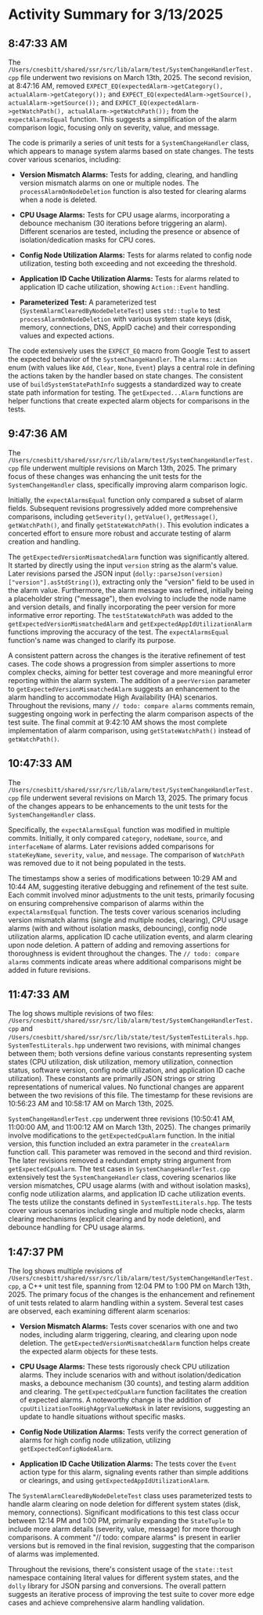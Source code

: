 # Activity Summary for 3/13/2025

## 8:47:33 AM
The `/Users/cnesbitt/shared/ssr/src/lib/alarm/test/SystemChangeHandlerTest.cpp` file underwent two revisions on March 13th, 2025.  The second revision, at 8:47:16 AM,  removed  `EXPECT_EQ(expectedAlarm->getCategory(), actualAlarm->getCategory());` and `EXPECT_EQ(expectedAlarm->getSource(), actualAlarm->getSource());` and `EXPECT_EQ(expectedAlarm->getWatchPath(), actualAlarm->getWatchPath());` from the `expectAlarmsEqual` function. This suggests a simplification of the alarm comparison logic, focusing only on severity, value, and message.

The code is primarily a series of unit tests for a `SystemChangeHandler` class, which appears to manage system alarms based on state changes.  The tests cover various scenarios, including:

* **Version Mismatch Alarms:** Tests for adding, clearing, and handling version mismatch alarms on one or multiple nodes.  The `processAlarmOnNodeDeletion` function is also tested for clearing alarms when a node is deleted.

* **CPU Usage Alarms:**  Tests for CPU usage alarms, incorporating a debounce mechanism (30 iterations before triggering an alarm).  Different scenarios are tested, including the presence or absence of isolation/dedication masks for CPU cores.

* **Config Node Utilization Alarms:** Tests for alarms related to config node utilization, testing both exceeding and not exceeding the threshold.

* **Application ID Cache Utilization Alarms:** Tests for alarms related to application ID cache utilization, showing `Action::Event` handling.

* **Parameterized Test:** A parameterized test (`SystemAlarmClearedByNodeDeleteTest`) uses  `std::tuple` to test `processAlarmOnNodeDeletion` with various system state keys (disk, memory, connections, DNS, AppID cache) and their corresponding values and expected actions.


The code extensively uses the `EXPECT_EQ` macro from Google Test to assert the expected behavior of the `SystemChangeHandler`.  The `alarms::Action` enum (with values like `Add`, `Clear`, `None`, `Event`) plays a central role in defining the actions taken by the handler based on state changes.  The consistent use of `buildSystemStatePathInfo` suggests a standardized way to create state path information for testing.  The `getExpected...Alarm` functions are helper functions that create expected alarm objects for comparisons in the tests.


## 9:47:36 AM
The `/Users/cnesbitt/shared/ssr/src/lib/alarm/test/SystemChangeHandlerTest.cpp` file underwent multiple revisions on March 13th, 2025.  The primary focus of these changes was enhancing the unit tests for the `SystemChangeHandler` class, specifically improving alarm comparison logic.

Initially, the `expectAlarmsEqual` function only compared a subset of alarm fields.  Subsequent revisions progressively added more comprehensive comparisons, including  `getSeverity()`, `getValue()`, `getMessage()`, `getWatchPath()`, and finally `getStateWatchPath()`.  This evolution indicates a concerted effort to ensure more robust and accurate testing of alarm creation and handling.

The `getExpectedVersionMismatchedAlarm` function was significantly altered.  It started by directly using the input `version` string as the alarm's value. Later revisions parsed the JSON input (`dolly::parseJson(version)["version"].asStdString()`), extracting only the "version" field to be used in the alarm value.  Furthermore, the alarm message was refined, initially being a placeholder string ("message"), then evolving to include the node name and version details, and finally incorporating the peer version for more informative error reporting. The `testStateWatchPath` was added to the `getExpectedVersionMismatchedAlarm` and `getExpectedAppIdUtilizationAlarm` functions improving the accuracy of the test.  The `expectAlarmsEqual` function's name was changed to clarify its purpose.

A consistent pattern across the changes is the iterative refinement of test cases.  The code shows a progression from simpler assertions to more complex checks, aiming for better test coverage and more meaningful error reporting within the alarm system.  The addition of a `peerVersion` parameter to `getExpectedVersionMismatchedAlarm` suggests an enhancement to the alarm handling to accommodate High Availability (HA) scenarios.  Throughout the revisions, many `// todo: compare alarms` comments remain, suggesting ongoing work in perfecting the alarm comparison aspects of the test suite.  The final commit at 9:42:10 AM shows the most complete implementation of alarm comparison, using `getStateWatchPath()` instead of `getWatchPath()`.


## 10:47:33 AM
The `/Users/cnesbitt/shared/ssr/src/lib/alarm/test/SystemChangeHandlerTest.cpp` file underwent several revisions on March 13, 2025.  The primary focus of the changes appears to be enhancements to the unit tests for the `SystemChangeHandler` class.

Specifically, the `expectAlarmsEqual` function was modified in multiple commits. Initially, it only compared  `category`, `nodeName`, `source`, and `interfaceName` of alarms.  Later revisions added comparisons for `stateKeyName`, `severity`, `value`, and `message`.  The comparison of `WatchPath` was removed due to it not being populated in the tests.

The timestamps show a series of modifications between 10:29 AM and 10:44 AM, suggesting iterative debugging and refinement of the test suite.  Each commit involved minor adjustments to the unit tests, primarily focusing on ensuring comprehensive comparison of alarms within the `expectAlarmsEqual` function. The tests cover various scenarios including version mismatch alarms (single and multiple nodes, clearing), CPU usage alarms (with and without isolation masks, debouncing), config node utilization alarms, application ID cache utilization events, and alarm clearing upon node deletion. A pattern of adding and removing assertions for thoroughness is evident throughout the changes.  The `// todo: compare alarms` comments indicate areas where additional comparisons might be added in future revisions.


## 11:47:33 AM
The log shows multiple revisions of two files: `/Users/cnesbitt/shared/ssr/src/lib/alarm/test/SystemChangeHandlerTest.cpp` and `/Users/cnesbitt/shared/ssr/src/lib/state/test/SystemTestLiterals.hpp`.  `SystemTestLiterals.hpp` underwent two revisions, with minimal changes between them; both versions define various constants representing system states (CPU utilization, disk utilization, memory utilization, connection status, software version, config node utilization, and application ID cache utilization). These constants are primarily JSON strings or string representations of numerical values.  No functional changes are apparent between the two revisions of this file.  The timestamp for these revisions are 10:56:23 AM and 10:58:17 AM on March 13th, 2025.

`SystemChangeHandlerTest.cpp`  underwent three revisions (10:50:41 AM, 11:00:00 AM, and 11:00:12 AM on March 13th, 2025).  The changes primarily involve modifications to the `getExpectedCpuAlarm` function.  In the initial version, this function included an extra parameter in the `createAlarm` function call. This parameter was removed in the second and third revision. The later revisions removed a redundant empty string argument from `getExpectedCpuAlarm`. The  test cases in `SystemChangeHandlerTest.cpp` extensively test the `SystemChangeHandler` class, covering scenarios like version mismatches, CPU usage alarms (with and without isolation masks), config node utilization alarms, and application ID cache utilization events.  The tests utilize the constants defined in `SystemTestLiterals.hpp`. The tests cover various scenarios including single and multiple node checks, alarm clearing mechanisms (explicit clearing and by node deletion), and debounce handling for CPU usage alarms.


## 1:47:37 PM
The log shows multiple revisions of `/Users/cnesbitt/shared/ssr/src/lib/alarm/test/SystemChangeHandlerTest.cpp`,  a C++ unit test file, spanning from 12:04 PM to 1:00 PM on March 13th, 2025.  The primary focus of the changes is the enhancement and refinement of unit tests related to alarm handling within a system.  Several test cases are observed, each examining different alarm scenarios:

* **Version Mismatch Alarms:** Tests cover scenarios with one and two nodes, including alarm triggering, clearing, and clearing upon node deletion.  The `getExpectedVersionMismatchedAlarm` function helps create the expected alarm objects for these tests.

* **CPU Usage Alarms:**  These tests rigorously check CPU utilization alarms.  They include scenarios with and without isolation/dedication masks,  a debounce mechanism (30 counts), and testing alarm addition and clearing.  The `getExpectedCpuAlarm` function facilitates the creation of expected alarms.  A noteworthy change is the addition of `cpuUtilizationTooHighAggrValueNoMask` in later revisions, suggesting an update to handle situations without specific masks.

* **Config Node Utilization Alarms:**  Tests verify the correct generation of alarms for high config node utilization, utilizing  `getExpectedConfigNodeAlarm`.

* **Application ID Cache Utilization Alarms:**  The tests cover the `Event` action type for this alarm, signaling events rather than simple additions or clearings, and using `getExpectedAppIdUtilizationAlarm`.


The `SystemAlarmClearedByNodeDeleteTest` class uses parameterized tests to handle alarm clearing on node deletion for different system states (disk, memory, connections).  Significant modifications to this test class occur between 12:14 PM and 1:00 PM, primarily expanding the `StateTuple` to include more alarm details (severity, value, message) for more thorough comparisons.  A comment "// todo: compare alarms" is present in earlier versions but is removed in the final revision, suggesting that the comparison of alarms was implemented.


Throughout the revisions, there's consistent usage of the `state::test` namespace containing literal values for different system states,  and the `dolly` library for JSON parsing and conversions.  The overall pattern suggests an iterative process of improving the test suite to cover more edge cases and achieve comprehensive alarm handling validation.
